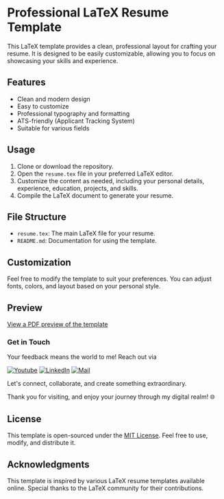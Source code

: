 # Professional LaTeX Resume Template

This LaTeX template provides a clean, professional layout for crafting your resume. It is designed to be easily customizable, allowing you to focus on showcasing your skills and experience.

## Features
- Clean and modern design
- Easy to customize
- Professional typography and formatting
- ATS-friendly (Applicant Tracking System)
- Suitable for various fields

## Usage
1. Clone or download the repository.
2. Open the `resume.tex` file in your preferred LaTeX editor.
3. Customize the content as needed, including your personal details, experience, education, projects, and skills.
4. Compile the LaTeX document to generate your resume.

## File Structure
- `resume.tex`: The main LaTeX file for your resume.
- `README.md`: Documentation for using the template.

## Customization
Feel free to modify the template to suit your preferences. You can adjust fonts, colors, and layout based on your personal style.

## Preview
[View a PDF preview of the template](resume.pdf)

### Get in Touch 
Your feedback means the world to me! Reach out via

[![Youtube](https://img.shields.io/badge/Youtube-Subscribe-red?style=for-the-badge&logo=youtube)](https://www.youtube.com/@PossibleCode)
[![LinkedIn](https://img.shields.io/badge/LinkedIn-Connect-blue?style=for-the-badge&logo=linkedin)](https://www.linkedin.com/in/syed-mohsin-bukhari/)
[![Mail](https://img.shields.io/badge/Mail-Contact-informational?style=for-the-badge&logo=gmail)](mailto:smayour82@gmail.com)

Let's connect, collaborate, and create something extraordinary.

Thank you for visiting, and enjoy your journey through my digital realm! 🌐

## License
This template is open-sourced under the [MIT License](LICENSE). Feel free to use, modify, and distribute it.

## Acknowledgments
This template is inspired by various LaTeX resume templates available online. Special thanks to the LaTeX community for their contributions.
